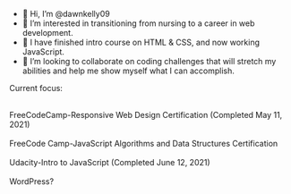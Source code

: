 - 👋 Hi, I’m @dawnkelly09
- 👀 I’m interested in transitioning from nursing to a career in web development.
- 🌱 I have finished intro course on HTML & CSS, and now working JavaScript.
- 💞️ I’m looking to collaborate on coding challenges that will stretch my abilities and help me show myself what I can accomplish.

Current focus: 
<br><br>

FreeCodeCamp-Responsive Web Design Certification (Completed May 11, 2021)<br><br>
FreeCode Camp-JavaScript Algorithms and Data Structures Certification<br><br>
Udacity-Intro to JavaScript (Completed June 12, 2021)<br><br>
WordPress? <br><br>


    
  

<!---
dawnkelly09/dawnkelly09 is a ✨ special ✨ repository because its `README.md` (this file) appears on your GitHub profile.
You can click the Preview link to take a look at your changes.
--->
